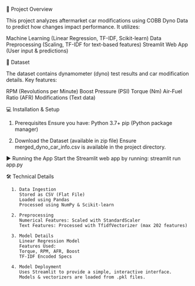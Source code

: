 🚀 Project Overview


This project analyzes aftermarket car modifications using COBB Dyno Data to predict how changes impact performance. 
It utilizes:

Machine Learning (Linear Regression, TF-IDF, Scikit-learn)
Data Preprocessing (Scaling, TF-IDF for text-based features)
Streamlit Web App (User input & predictions)

📂 Dataset


The dataset contains dynamometer (dyno) test results and car modification details. Key features:

RPM (Revolutions per Minute)
Boost Pressure (PSI)
Torque (Nm)
Air-Fuel Ratio (AFR)
Modifications (Text data) 

💻 Installation & Setup
1. Prerequisites
   Ensure you have:
   Python 3.7+
   pip (Python package manager)

2. Download the Dataset (available in zip file)
   Ensure merged_dyno_car_info.csv is available in the project directory.

▶️ Running the App
   Start the Streamlit web app by running:
   streamlit run app.py

🛠️ Technical Details

      1️. Data Ingestion
         Stored as CSV (Flat File)
         Loaded using Pandas
         Processed using NumPy & Scikit-learn
   
      2️. Preprocessing
         Numerical Features: Scaled with StandardScaler
         Text Features: Processed with TfidfVectorizer (max 202 features)
   
      3️. Model Details
         Linear Regression Model
         Features Used:
         Torque, RPM, AFR, Boost
         TF-IDF Encoded Specs
   
      4️. Model Deployment
         Uses Streamlit to provide a simple, interactive interface.
         Models & vectorizers are loaded from .pkl files.   
 

